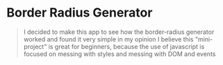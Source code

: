 # Border Radius Generator

> I decided to make this app to see how the border-radius generator worked and found it very simple in my opinion I believe this "mini-project" is great for beginners, because the use of javascript is focused on messing with styles and messing with DOM and events
